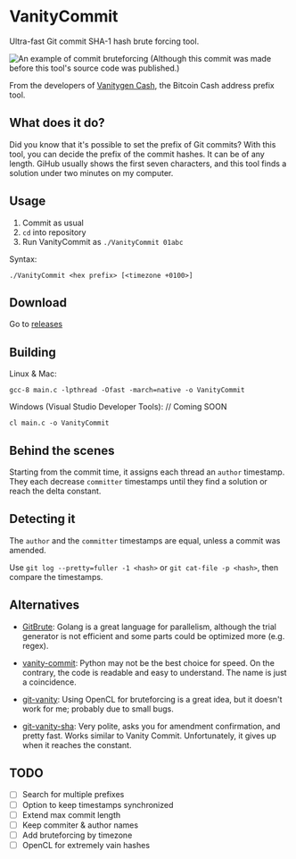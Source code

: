 # VanityCommit

Ultra-fast Git commit SHA-1 hash brute forcing tool.

![An example of commit bruteforcing (Although this commit was made before this tool's source code was published.)](https://user-images.githubusercontent.com/23437045/41810142-e86d3eae-7701-11e8-8cda-9b95fef4ff19.png)

From the developers of [Vanitygen Cash](https://github.com/cashaddress/vanitygen-cash), the Bitcoin Cash address prefix tool.

## What does it do?

Did you know that it's possible to set the prefix of Git commits? With this tool, you can decide the prefix of the commit hashes. It can be of any length. GiHub usually shows the first seven characters, and this tool finds a solution under two minutes on my computer.

## Usage

1) Commit as usual
2) `cd` into repository
3) Run VanityCommit as `./VanityCommit 01abc`

Syntax:

```
./VanityCommit <hex prefix> [<timezone +0100>]
```

## Download

Go to [releases](/releases)

## Building

Linux & Mac:

```
gcc-8 main.c -lpthread -Ofast -march=native -o VanityCommit
```

Windows (Visual Studio Developer Tools): // Coming SOON

```
cl main.c -o VanityCommit
```

## Behind the scenes

Starting from the commit time, it assigns each thread an `author` timestamp. They each decrease `committer` timestamps until they find a solution or reach the delta constant.

## Detecting it

The `author` and the `committer` timestamps are equal, unless a commit was amended.

Use `git log --pretty=fuller -1 <hash>` or `git cat-file -p <hash>`, then compare the timestamps.

## Alternatives

- [GitBrute](https://github.com/bradfitz/gitbrute): Golang is a great language for parallelism, although the trial generator is not efficient and some parts could be optimized more (e.g. regex).

- [vanity-commit](https://github.com/clickyotomy/vanity-commit): Python may not be the best choice for speed. On the contrary, the code is readable and easy to understand. The name is just a coincidence.

- [git-vanity](https://github.com/tochev/git-vanity): Using OpenCL for bruteforcing is a great idea, but it doesn't work for me; probably due to small bugs.

- [git-vanity-sha](https://github.com/mattbaker/git-vanity-sha): Very polite, asks you for amendment confirmation, and pretty fast. Works similar to Vanity Commit. Unfortunately, it gives up when it reaches the constant.

## TODO

- [ ] Search for multiple prefixes
- [ ] Option to keep timestamps synchronized
- [ ] Extend max commit length
- [ ] Keep commiter & author names
- [ ] Add bruteforcing by timezone
- [ ] OpenCL for extremely vain hashes
